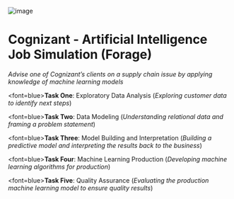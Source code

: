 ![image](https://github.com/Eakta08/Artificial-Intelligence-at-Cognizant/assets/131867852/69835c74-11b0-43d6-af65-bc6b710b5aeb)


# Cognizant - Artificial Intelligence Job Simulation (Forage)
*Advise one of Cognizant’s clients on a supply chain issue by applying knowledge of machine learning models*


<font=blue>**Task One**</font>: Exploratory Data Analysis (*Exploring customer data to identify next steps*)<br>

<font=blue>**Task Two**</font>: Data Modeling (*Understanding relational data and framing a problem statement*)<br>

<font=blue>**Task Three**</font>: Model Building and Interpretation (*Building a predictive model and interpreting the results back to the business*)<br>

<font=blue>**Task Four**</font>: Machine Learning Production (*Developing machine learning algorithms for production*)<br>

<font=blue>**Task Five**</font>: Quality Assurance (*Evaluating the production machine learning model to ensure quality results*)<br>
